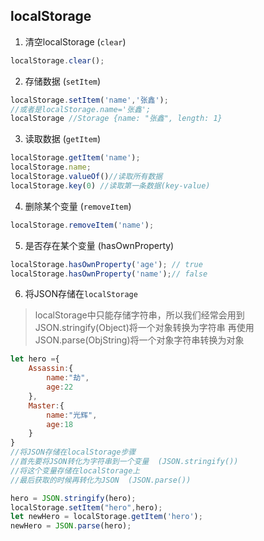 ## localStorage
1) 清空localStorage (`clear`)

```js
localStorage.clear();
```

2) 存储数据 (`setItem`)

```js
localStorage.setItem('name','张鑫');
//或者是localStorage.name='张鑫';
localStorage //Storage {name: "张鑫", length: 1}
```

3) 读取数据 (`getItem`)

```js
localStorage.getItem('name');
localStorage.name;
localStorage.valueOf()//读取所有数据
localStorage.key(0) //读取第一条数据(key-value)
```

4) 删除某个变量 (`removeItem`)

```js
localStorage.removeItem('name');
```

5) 是否存在某个变量 (hasOwnProperty)

```js
localStorage.hasOwnProperty('age'); // true
localStorage.hasOwnProperty('name');// false
```

6) 将JSON存储在`localStorage`
>  localStorage中只能存储字符串，所以我们经常会用到
>  JSON.stringify(Object)将一个对象转换为字符串
>  再使用JSON.parse(ObjString)将一个对象字符串转换为对象

```js
let hero ={
    Assassin:{
        name:"劫",
        age:22
    },
    Master:{
        name:"光辉",
        age:18
    }
}
//将JSON存储在localStorage步骤
//首先要将JSON转化为字符串到一个变量  (JSON.stringify())
//将这个变量存储在localStorage上
//最后获取的时候再转化为JSON  (JSON.parse())

hero = JSON.stringify(hero);
localStorage.setItem("hero",hero);
let newHero = localStorage.getItem('hero');
newHero = JSON.parse(hero);
```
